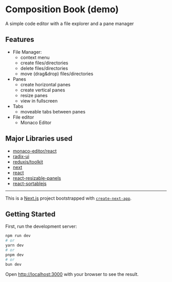# Composition Book (demo)
A simple code editor with a file explorer and a pane manager

## Features

- File Manager:
  - context menu
  - create files/directories
  - delete files/directories
  - move (drag&drop) files/directories
- Panes
  - create horizontal panes
  - create vertical panes
  - resize panes
  - view in fullscreen
- Tabs
  - moveable tabs between panes
- File editor
  - Monaco Editor

## Major Libraries used

- [monaco-editor/react](https://github.com/suren-atoyan/monaco-react#readme)
- [radix-ui](https://www.radix-ui.com/primitives)
- [reduxjs/toolkit](https://redux-toolkit.js.org)
- [next](https://nextjs.org)
- [react](https://react.dev/)
- [react-resizable-panels](https://github.com/bvaughn/react-resizable-panels#readme)
- [react-sortablejs](https://github.com/SortableJS/react-sortablejs#readme)

-------

This is a [Next.js](https://nextjs.org) project bootstrapped with [`create-next-app`](https://nextjs.org/docs/app/api-reference/cli/create-next-app).

## Getting Started

First, run the development server:

```bash
npm run dev
# or
yarn dev
# or
pnpm dev
# or
bun dev
```

Open [http://localhost:3000](http://localhost:3000) with your browser to see the result.
